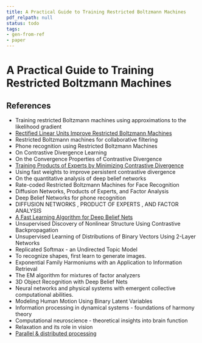 ```yaml
---
title: A Practical Guide to Training Restricted Boltzmann Machines
pdf_relpath: null
status: todo
tags:
- gen-from-ref
- paper
---
```


# A Practical Guide to Training Restricted Boltzmann Machines

## References

- Training restricted Boltzmann machines using approximations to the likelihood gradient
- [Rectified Linear Units Improve Restricted Boltzmann Machines](./rectified-linear-units-improve-restricted-boltzmann-machines.md)
- Restricted Boltzmann machines for collaborative filtering
- Phone recognition using Restricted Boltzmann Machines
- On Contrastive Divergence Learning
- On the Convergence Properties of Contrastive Divergence
- [Training Products of Experts by Minimizing Contrastive Divergence](./training-products-of-experts-by-minimizing-contrastive-divergence.md)
- Using fast weights to improve persistent contrastive divergence
- On the quantitative analysis of deep belief networks
- Rate-coded Restricted Boltzmann Machines for Face Recognition
- Diffusion Networks, Products of Experts, and Factor Analysis
- Deep Belief Networks for phone recognition
- DIFFUSION NETWORKS , PRODUCT OF EXPERTS , AND FACTOR ANALYSIS
- [A Fast Learning Algorithm for Deep Belief Nets](./a-fast-learning-algorithm-for-deep-belief-nets.md)
- Unsupervised Discovery of Nonlinear Structure Using Contrastive Backpropagation
- Unsupervised Learning of Distributions of Binary Vectors Using 2-Layer Networks
- Replicated Softmax - an Undirected Topic Model
- To recognize shapes, first learn to generate images.
- Exponential Family Harmoniums with an Application to Information Retrieval
- The EM algorithm for mixtures of factor analyzers
- 3D Object Recognition with Deep Belief Nets
- Neural networks and physical systems with emergent collective computational abilities.
- Modeling Human Motion Using Binary Latent Variables
- Information processing in dynamical systems - foundations of harmony theory
- Computational neuroscience - theoretical insights into brain function
- Relaxation and its role in vision
- [Parallel & distributed processing](./parallel-distributed-processing.md)
